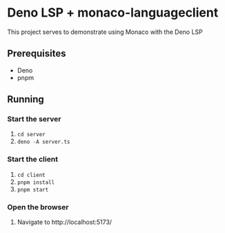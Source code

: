 # Deno LSP + monaco-languageclient

This project serves to demonstrate using Monaco with the Deno LSP

## Prerequisites

- Deno
- pnpm

## Running

### Start the server

1. `cd server`
2. `deno -A server.ts`

### Start the client

1. `cd client`
2. `pnpm install`
3. `pnpm start`

### Open the browser

1. Navigate to http://localhost:5173/

